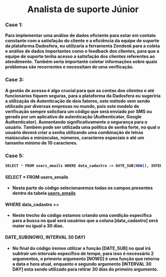 <br />

<h1 align="center"><strong>Analista de suporte Júnior<strong/></h1>

### Case 1:
Para implementar uma análise de dados eficiente para estar em contato constante com a satisfação do cliente e a eficiência da equipe de suporte da plataforma Dadosfera, eu utilizaria a ferramenta Zendesk para a coleta e análise de dados importantes como o feedback dos clientes, para que a equipe de suporte tenha acesso a satisfação dos clientes referentes ao atendimento. Também seria importante coletar informações sobre quais problemas são recorrentes e necessitam de uma verificação.

### Case 3:
A gestão de acesso é algo crucial para que as contas dos clientes e até funcionários fiquem seguras, para a plataforma da Dadosfera eu sugeriria a utilização de Autenticação de dois fatores, este método vem sendo utilizado por diversas empresas no mundo, pois este modelo de verificação sempre solicitara um código que será enviado por SMS ou gerado por um aplicativo de autenticação (Authenticator, Google Authenticator). Aumentando significativamente a segurança para o usuário. Também pode ser utilizada uma política de senha forte, no qual o usuário deverá criar a senha utilizando uma combinação de letras maiúsculas e minúsculas, números, caracteres especiais e até um tamanho mínimo de 10 caracteres.

### Case 5:
``` sh
SELECT * FROM users_emails WHERE data_cadastro >= DATE_SUB(NOW(), INTERVAL 30 DAY);
```

#### SELECT * FROM users_emails
* Nesta parte do código selecionaremos todas os campos presentes dentro da tabela [users_emails]()
#### WHERE data_cadastro >=
* Neste trecho do código estamos criando uma condição específica para a busca no qual será usuários que a coluna [data_cadastro] será maior   ou igual a 30 dias.
#### DATE_SUB(NOW(), INTERVAL 30 DAY)
 * No final do código iremos utilizar a função [DATE_SUB] no qual irá subtrair um intervalo específico de tempo, para isso é necessário 2      argumentos, o primerio argumento [NOW()] é uma função que retorna a data e hora atual, enquanto o segundo argumento [INTERVAL 30 DAY]       esta sendo utilizado para retirar 30 dias do primeiro argumento.
  
